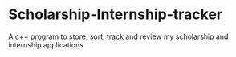 # Scholarship-Internship-tracker
A c++ program to store, sort, track and review my scholarship and internship applications
